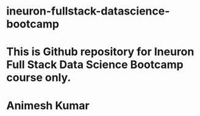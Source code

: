 # ineuron-fullstack-datascience-bootcamp
# This is Github repository for Ineuron Full Stack Data Science Bootcamp course only.

# Animesh Kumar
